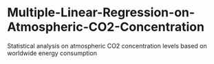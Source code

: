 # Multiple-Linear-Regression-on-Atmospheric-CO2-Concentration
Statistical analysis on atmospheric CO2 concentration levels based on worldwide energy consumption
